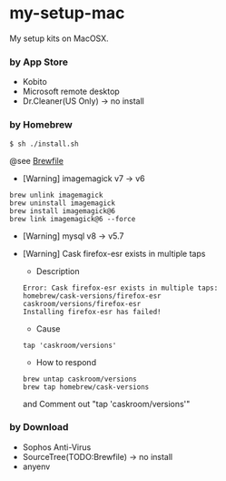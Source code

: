 # my-setup-mac
My setup kits on MacOSX.


### by App Store

- Kobito
- Microsoft remote desktop
- Dr.Cleaner(US Only) -> no install

### by Homebrew

```shell
$ sh ./install.sh
```

@see [Brewfile](./Brewfile)

- [Warning] imagemagick v7 -> v6
```
brew unlink imagemagick
brew uninstall imagemagick
brew install imagemagick@6
brew link imagemagick@6 --force
```

- [Warning] mysql v8 -> v5.7

- [Warning] Cask firefox-esr exists in multiple taps
    - Description
    ```
    Error: Cask firefox-esr exists in multiple taps:
    homebrew/cask-versions/firefox-esr
    caskroom/versions/firefox-esr
    Installing firefox-esr has failed!
    ```
    - Cause
    ```
    tap 'caskroom/versions'
    ```
    - How to respond
    ```
    brew untap caskroom/versions
    brew tap homebrew/cask-versions
    ```
    and Comment out "tap 'caskroom/versions'"

### by Download

- Sophos Anti-Virus
- SourceTree(TODO:Brewfile) -> no install
- anyenv

